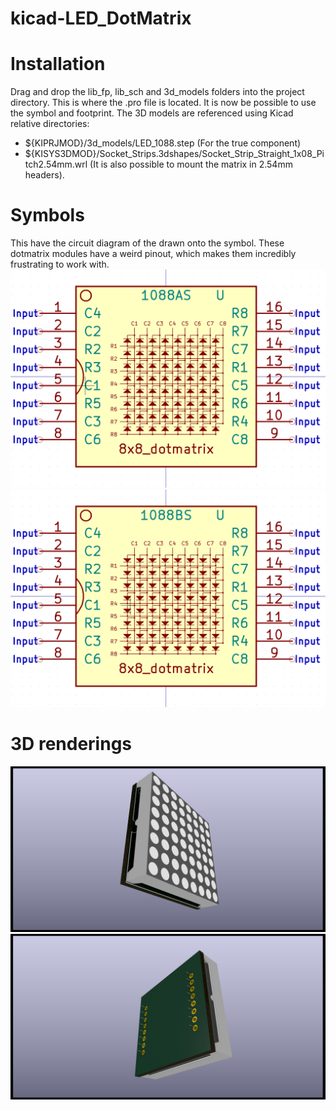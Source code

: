 # kicad-LED_DotMatrix

# Installation #
Drag and drop the lib_fp, lib_sch and 3d_models folders into the project directory. This is where the .pro file is located. It is now be possible to use the symbol and footprint. The 3D models are referenced using Kicad relative directories:

* ${KIPRJMOD}/3d_models/LED_1088.step (For the true component)
* ${KISYS3DMOD}/Socket_Strips.3dshapes/Socket_Strip_Straight_1x08_Pitch2.54mm.wrl (It is also possible to mount the matrix in 2.54mm headers).


# Symbols #
This have the circuit diagram of the drawn onto the symbol. These dotmatrix modules have a weird pinout, which makes them incredibly frustrating to work with.
![1088AS](images/1088AS.png?raw=true "1088AS")
![1088BS](images/1088BS.png?raw=true "1088BS")

# 3D renderings #
![Top view of dot matrix module.](renders/1088-top.png?raw=true)
![Bottom view of dot matrix module.](renders/1088-bot.png?raw=true)